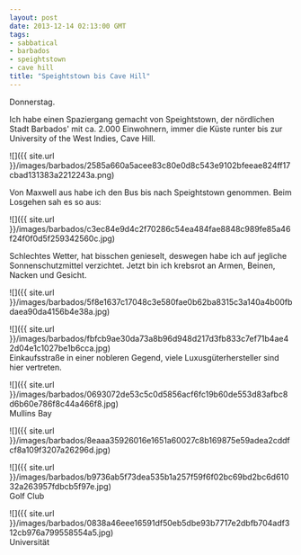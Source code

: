 ```yaml
---
layout: post
date: 2013-12-14 02:13:00 GMT
tags:
- sabbatical
- barbados
- speightstown
- cave hill
title: "Speightstown bis Cave Hill"
---
```

Donnerstag.

Ich habe einen Spaziergang gemacht von Speightstown, der nördlichen Stadt Barbados' mit ca. 2.000 Einwohnern, immer die Küste runter bis zur University of the West Indies, Cave Hill.

![]({{ site.url }}/images/barbados/2585a660a5acee83c80e0d8c543e9102bfeeae824ff17cbad131383a2212243a.png)

Von Maxwell aus habe ich den Bus bis nach Speightstown genommen. Beim Losgehen sah es so aus:

![]({{ site.url }}/images/barbados/c3ec84e9d4c2f70286c54ea484fae8848c989fe85a46f24f0f0d5f259342560c.jpg)

Schlechtes Wetter, hat bisschen genieselt, deswegen habe ich auf jegliche Sonnenschutzmittel verzichtet. Jetzt bin ich krebsrot an Armen, Beinen, Nacken und Gesicht.

![]({{ site.url }}/images/barbados/5f8e1637c17048c3e580fae0b62ba8315c3a140a4b00fbdaea90da4156b4e38a.jpg)

![]({{ site.url }}/images/barbados/fbfcb9ae30da73a8b96d948d217d3fb833c7ef71b4ae42d04e1c1027be1b6cca.jpg)  
Einkaufsstraße in einer nobleren Gegend, viele Luxusgüterhersteller sind hier vertreten.

![]({{ site.url }}/images/barbados/0693072de53c5c0d5856acf6fc19b60de553d83afbc8d6b60e786f8c44a466f8.jpg)  
Mullins Bay

![]({{ site.url }}/images/barbados/8eaaa35926016e1651a60027c8b169875e59adea2cddfcf8a109f3207a26296d.jpg)

![]({{ site.url }}/images/barbados/b9736ab5f73dea535b1a257f59f6f02bc69bd2bc6d61032a263957fdbcb5f97e.jpg)  
Golf Club

![]({{ site.url }}/images/barbados/0838a46eee16591df50eb5dbe93b7717e2dbfb704adf312cb976a799558554a5.jpg)  
Universität
